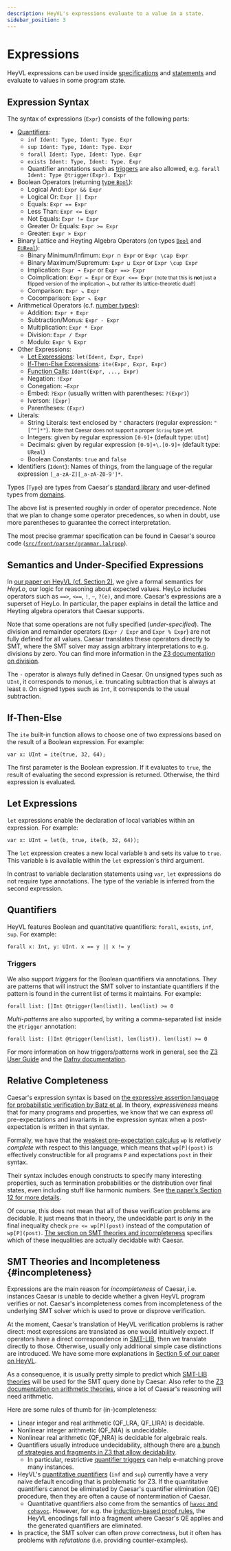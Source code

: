 ```yaml
---
description: HeyVL's expressions evaluate to a value in a state.
sidebar_position: 3
---
```


# Expressions

HeyVL expressions can be used inside [specifications](./procs.md) and [statements](./statements.md) and evaluate to values in some program state.

## Expression Syntax

The syntax of expressions (`Expr`) consists of the following parts:

* [Quantifiers](#quantifiers):
  * `inf Ident: Type, Ident: Type. Expr`
  * `sup Ident: Type, Ident: Type. Expr`
  * `forall Ident: Type, Ident: Type. Expr`
  * `exists Ident: Type, Ident: Type. Expr`
  * Quantifier annotations such as [triggers](#triggers) are also allowed, e.g. `forall Ident: Type @trigger(Expr). Expr`
* Boolean Operators (returning [type `Bool`](../stdlib/booleans.md)):
  * Logical And: `Expr && Expr`
  * Logical Or: `Expr || Expr`
  * Equals: `Expr == Expr`
  * Less Than: `Expr <= Expr`
  * Not Equals: `Expr != Expr`
  * Greater Or Equals: `Expr >= Expr`
  * Greater: `Expr > Expr`
* Binary Lattice and Heyting Algebra Operators (on types [`Bool`](../stdlib/) and [`EUReal`](../stdlib/numbers.md#eureal)):
  * Binary Minimum/Infimum: `Expr ⊓ Expr` or `Expr \cap Expr`
  * Binary Maximum/Supremum: `Expr ⊔ Expr` or `Expr \cup Expr`
  * Implication: `Expr → Expr` or `Expr ==> Expr`
  * Coimplication: `Expr ← Expr` or `Expr <== Expr` <small>(note that this is **not** just a flipped version of the implication `→`, but rather its lattice-theoretic dual!)</small>
  * Comparison: `Expr ↘ Expr`
  * Cocomparison: `Expr ↖ Expr`
* Arithmetical Operators (c.f. [number types](../stdlib/numbers.md)):
  * Addition: `Expr + Expr`
  * Subtraction/Monus: `Expr - Expr`
  * Multiplication: `Expr * Expr`
  * Division: `Expr / Expr`
  * Modulo: `Expr % Expr`
* Other Expressions:
  * [Let Expressions](#let-expressions): `let(Ident, Expr, Expr)`
  * [If-Then-Else Expressions](#if-then-else): `ite(Expr, Expr, Expr)`
  * [Function Calls](domains.md): `Ident(Expr, ..., Expr)`
  * Negation: `!Expr`
  * Conegation: `~Expr`
  * Embed: `?Expr` (usually written with parentheses: `?(Expr)`)
  * Iverson: `[Expr]`
  * Parentheses: `(Expr)`
* Literals:
  * String Literals: text enclosed by `"` characters (regular expression: `"[^"]*"`). <small>Note that Caesar does not support a proper `String` type yet.</small>
  * Integers: given by regular expression `[0-9]+` (default type: `UInt`)
  * Decimals: given by regular expression `[0-9]+\.[0-9]+` (default type: `UReal`)
  * Boolean Constants: `true` and `false`
* Identifiers (`Ident`): Names of things, from the language of the regular expression `[_a-zA-Z][_a-zA-Z0-9']*`.

Types (`Type`) are types from Caesar's [standard library](../stdlib/) and user-defined types from [domains](domains.md).

The above list is presented roughly in order of operator precedence.
Note that we plan to change some operator precedences, so when in doubt, use more parentheses to guarantee the correct interpretation.

The most precise grammar specification can be found in Caesar's source code ([`src/front/parser/grammar.lalrpop`](https://github.com/moves-rwth/caesar/blob/main/src/front/parser/grammar.lalrpop)).


## Semantics and Under-Specified Expressions

In [our paper on HeyVL (cf. Section 2)](https://arxiv.org/pdf/2309.07781.pdf#page=5), we give a formal semantics for *HeyLo*, our logic for reasoning about expected values.
HeyLo includes operators such as `==>`, `<==`, `!`, `~`, `?(e)`, and more.
Caesar's expressions are a superset of HeyLo.
In particular, the paper explains in detail the lattice and Heyting algebra operators that Caesar supports.

Note that some operations are not fully specified (*under-specified*).
The division and remainder operators (`Expr / Expr` and `Expr % Expr`) are not fully defined for all values.
Caesar translates these operators directly to SMT, where the SMT solver may assign arbitrary interpretations to e.g. divisions by zero.
You can find more information in the [Z3 documentation on division](https://microsoft.github.io/z3guide/docs/theories/Arithmetic/#division).

The `-` operator is always fully defined in Caesar.
On unsigned types such as `UInt`, it corresponds to *monus*, i.e. truncating subtraction that is always at least `0`.
On signed types such as `Int`, it corresponds to the usual subtraction.

## If-Then-Else

The `ite` built-in function allows to choose one of two expressions based on the result of a Boolean expression.
For example:
```heyvl
var x: UInt = ite(true, 32, 64);
```
The first parameter is the Boolean expression.
If it evaluates to `true`, the result of evaluating the second expression is returned.
Otherwise, the third expression is evaluated.

## Let Expressions

`let` expressions enable the declaration of local variables within an expression.
For example:
```heyvl
var x: UInt = let(b, true, ite(b, 32, 64));
```
The `let` expression creates a new local variable `b` and sets its value to `true`.
This variable `b` is available within the `let` expression's third argument.

In contrast to variable declaration statements using `var`, `let` expressions do not require type annotations.
The type of the variable is inferred from the second expression.

## Quantifiers

HeyVL features Boolean and quantitative quantifiers: `forall`, `exists`, `inf`, `sup`.
For example:
```heyvl
forall x: Int, y: UInt. x == y || x != y
```

### Triggers

We also support *triggers* for the Boolean quantifiers via annotations.
They are patterns that will instruct the SMT solver to instantiate quantifiers if the pattern is found in the current list of terms it maintains.
For example:
```heyvl
forall list: []Int @trigger(len(list)). len(list) >= 0
```

*Multi-patterns* are also supported, by writing a comma-separated list inside the `@trigger` annotation:
```heyvl
forall list: []Int @trigger(len(list), len(list)). len(list) >= 0
```

For more information on how triggers/patterns work in general, see the [Z3 User Guide](https://microsoft.github.io/z3guide/docs/logic/Quantifiers/#patterns) and the [Dafny documentation](https://dafny.org/latest/DafnyRef/DafnyRef#sec-trigger).


## Relative Completeness

Caesar's expression syntax is based on [the expressive assertion language for probabilistic verification by Batz et al](https://dl.acm.org/doi/10.1145/3434320).
In theory, *expressiveness* means that for many programs and properties, we know that we can express *all* pre-expectations and invariants in the expression syntax when a post-expectation is written in that syntax.

Formally, we have that the [weakest pre-expectation calculus](../proof-rules/calculi.md) `wp` is *relatively complete* with respect to this language, which means that `wp[P](post)` is effectively constructible for all programs `P` and expectations `post` in their syntax.

Their syntax includes enough constructs to specify many interesting properties, such as termination probabilities or the distribution over final states, even including stuff like harmonic numbers.
See [the paper's Section 12 for more details](https://dl.acm.org/doi/pdf/10.1145/3434320#page=26).

Of course, this does not mean that all of these verification problems are decidable.
It just means that in theory, the undecidable part is *only* in the final inequality check `pre <= wp[P](post)` instead of the computation of `wp[P](post)`.
[The section on SMT theories and incompleteness](#incompleteness) specifies which of these inequalities are actually decidable with Caesar.


## SMT Theories and Incompleteness {#incompleteness}

Expressions are the main reason for *incompleteness* of Caesar, i.e. instances Caesar is unable to decide whether a given HeyVL program verifies or not.
Caesar's incompleteness comes from incompleteness of the underlying SMT solver which is used to prove or disprove verification.

At the moment, Caesar's translation of HeyVL verification problems is rather direct: most expressions are translated as one would intuitively expect.
If operators have a direct correspondence in [SMT-LIB](https://smt-lib.org/), then we translate directly to those.
Otherwise, usually only additional simple case distinctions are introduced.
We have some more explanations in [Section 5 of our paper on HeyVL](https://arxiv.org/pdf/2309.07781#page=23).

As a consequence, it is usually pretty simple to predict which [SMT-LIB theories](https://smt-lib.org/theories.shtml) will be used for the SMT query done by Caesar.
Also refer to the [Z3 documentation on arithmetic theories](https://microsoft.github.io/z3guide/docs/theories/Arithmetic/), since a lot of Caesar's reasoning will need arithmetic.

Here are some rules of thumb for (in-)completeness:
 * Linear integer and real arithmetic (QF_LRA, QF_LIRA) is decidable.
 * Nonlinear integer arithmetic (QF_NIA) is undecidable.
 * Nonlinear real arithmetic (QF_NRA) is decidable for algebraic reals.
 * Quantifiers usually introduce undecidability, although there are [a bunch of strategies and fragments in Z3 that allow decidability](https://microsoft.github.io/z3guide/docs/logic/Quantifiers#model-based-quantifier-instantiation).
   * In particular, restrictive [quantifier triggers](#triggers) can help e-matching prove many instances.
 * HeyVL's [quantitative quantifiers](#quantifiers) (`inf` and `sup`) currently have a very naive default encoding that is problematic for Z3.  If the quantitative quantifiers cannot be eliminated by Caesar's quantifier elimination (QE) procedure, then they are often a cause of nontermination of Caesar.
   * Quantitative quantifiers also come from the semantics of [`havoc` and `cohavoc`](./statements.md#havoc). However, for e.g. the [induction-based proof rules](../proof-rules/induction.md), the HeyVL encodings fall into a fragment where Caesar's QE applies and the generated quantifiers are eliminated.
 * In practice, the SMT solver can often *prove* correctness, but it often has problems with *refutations* (i.e. providing counter-examples).
